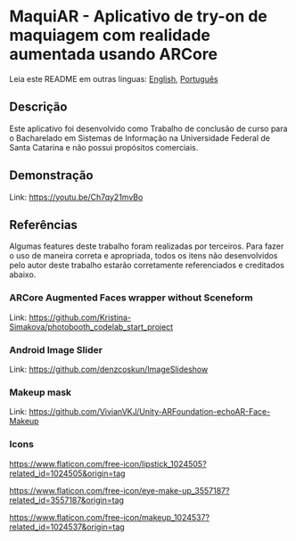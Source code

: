 # MaquiAR - Aplicativo de try-on de maquiagem com realidade aumentada usando ARCore

Leia este README em outras línguas: [English](README.md), [Português](README.pt-br.md)

## Descrição

Este aplicativo foi desenvolvido como Trabalho de conclusão de curso para o Bacharelado em Sistemas de Informação na Universidade Federal de Santa Catarina e não possui propósitos comerciais.

## Demonstração

Link: https://youtu.be/Ch7qy21mvBo

## Referências

Algumas features deste trabalho foram realizadas por terceiros. 
Para fazer o uso de maneira correta e apropriada, todos os itens não desenvolvidos pelo autor deste trabalho estarão corretamente referenciados e creditados abaixo.

### ARCore Augmented Faces wrapper without Sceneform

Link: https://github.com/Kristina-Simakova/photobooth_codelab_start_project

### Android Image Slider

Link: https://github.com/denzcoskun/ImageSlideshow

### Makeup mask

Link: https://github.com/VivianVKJ/Unity-ARFoundation-echoAR-Face-Makeup

### Icons

https://www.flaticon.com/free-icon/lipstick_1024505?related_id=1024505&origin=tag

https://www.flaticon.com/free-icon/eye-make-up_3557187?related_id=3557187&origin=tag

https://www.flaticon.com/free-icon/makeup_1024537?related_id=1024537&origin=tag

